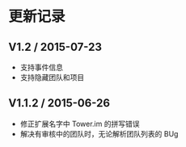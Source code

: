 # 更新记录


## V1.2 / 2015-07-23

 * 支持事件信息
 * 支持隐藏团队和项目

## V1.1.2 / 2015-06-26

 * 修正扩展名字中 Tower.im 的拼写错误
 * 解决有审核中的团队时，无论解析团队列表的 BUg
